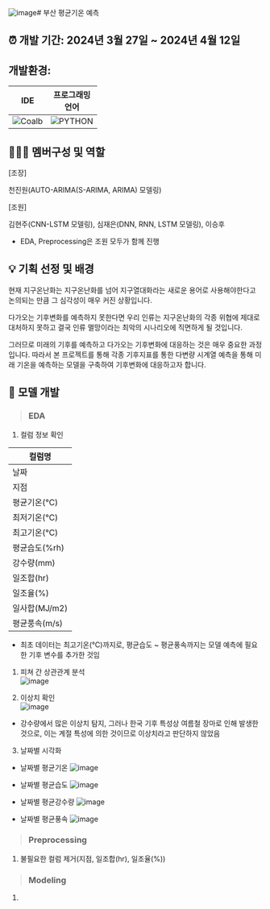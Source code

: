 ![image](https://github.com/Jinwonie/temp_forecast/assets/155731578/ddb9f9f7-1080-4579-9952-04cea02d2d41)# 부산 평균기온 예측

## :alarm_clock: 개발 기간: 2024년 3월 27일 ~ 2024년 4월 12일
## 개발환경:
|IDE|프로그래밍<br/>언어|
|------|---|
|![Coalb](https://img.shields.io/badge/Colab-F9AB00?style=for-the-badge&logo=googlecolab&color=525252)|![PYTHON](https://img.shields.io/badge/Python-3776AB?style=for-the-badge&logo=python&logoColor=white)|

## :people_holding_hands: 멤버구성 및 역할
[조장]

천진원(AUTO-ARIMA(S-ARIMA, ARIMA) 모델링)

[조원]

김현주(CNN-LSTM 모델링), 심재은(DNN, RNN, LSTM 모델링), 이승후

* EDA, Preprocessing은 조원 모두가 함께 진행

## :bulb: 기획 선정 및 배경
현재 지구온난화는 지구온난화를 넘어 지구열대화라는 새로운 용어로 사용해야한다고 논의되는 만큼 그 심각성이 매우 커진 상황입니다.

다가오는 기후변화를 예측하지 못한다면 우리 인류는 지구온난화의 각종 위협에 제대로 대처하지 못하고 결국 인류 멸망이라는 최악의 시나리오에 직면하게 될 것입니다.

그러므로 미래의 기후를 예측하고 다가오는 기후변화에 대응하는 것은 매우 중요한 과정입니다. 따라서 본 프로젝트를 통해 각종 기후지표를 통한 다변량 시계열 예측을 통해 미래 기온을 예측하는 모델을 구축하여 기후변화에 대응하고자 합니다.

## :robot: 모델 개발
> ### EDA
1. 컬럼 정보 확인

|컬럼명|
|------|
|날짜|
|지점|
|평균기온(℃)|
|최저기온(℃)|
|최고기온(℃)|
|평균습도(%rh)|
|강수량(mm)|
|일조합(hr)|
|일조율(%)|
|일사합(MJ/m2)|
|평균풍속(m/s)|

* 최초 데이터는 최고기온(℃)까지로, 평균습도 ~ 평균풍속까지는 모델 예측에 필요한 기후 변수를 추가한 것임

1. 피쳐 간 상관관계 분석<br/>
![image](https://github.com/Jinwonie/temp_forecast/assets/155731578/104814c8-4c75-4eae-aebb-c574e07d000e)

2. 이상치 확인<br/>
![image](https://github.com/Jinwonie/temp_forecast/assets/155731578/64c2279a-e2d9-460a-97dc-a0cfa95945ea)

* 강수량에서 많은 이상치 탐지, 그러나 한국 기후 특성상 여름철 장마로 인해 발생한 것으로, 이는 계절 특성에 의한 것이므로 이상치라고 판단하지 않았음

3. 날짜별 시각화<br/>
- 날짜별 평균기온
![image](https://github.com/Jinwonie/temp_forecast/assets/155731578/015e792a-6e2f-436a-9917-0e9d88669964)

- 날짜별 평균습도
![image](https://github.com/Jinwonie/temp_forecast/assets/155731578/60f3974e-0e8c-433a-bed0-da7e2d12bc27)

- 날짜별 평균강수량
![image](https://github.com/Jinwonie/temp_forecast/assets/155731578/aef82e70-fcf9-4e07-aac0-7f7d52194339)

- 날짜별 평균풍속
![image](https://github.com/Jinwonie/temp_forecast/assets/155731578/37c595e0-1b76-4221-a677-b128c10d0fd2)

> ### Preprocessing
1. 불필요한 컬럼 제거(지점, 일조합(hr), 일조율(%))

> ### Modeling
1. 

